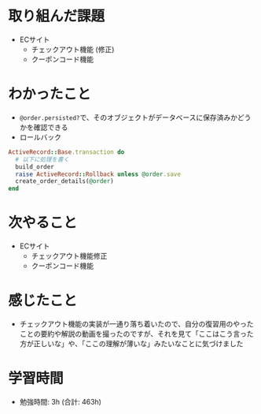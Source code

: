 # 取り組んだ課題 
+ ECサイト
  + チェックアウト機能 (修正)
  + クーポンコード機能
# わかったこと 
+ `@order.persisted?`で、そのオブジェクトがデータベースに保存済みかどうかを確認できる
+ ロールバック
```rb
ActiveRecord::Base.transaction do
  # 以下に処理を書く
  build_order
  raise ActiveRecord::Rollback unless @order.save
  create_order_details(@order)
end
```
# 次やること
+ ECサイト
  + チェックアウト機能修正
  + クーポンコード機能 
# 感じたこと
+ チェックアウト機能の実装が一通り落ち着いたので、自分の復習用のやったことの要約や解説の動画を撮ったのですが、それを見て「ここはこう言った方が正しいな」や、「ここの理解が薄いな」みたいなことに気づけました
# 学習時間  
+ 勉強時間: 3h (合計: 463h)






